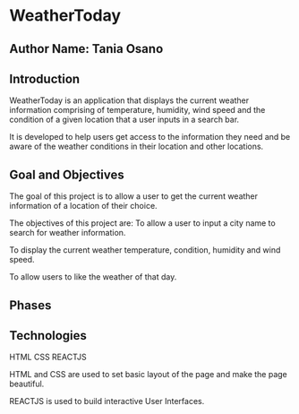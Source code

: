 # WeatherToday 
## Author Name: Tania Osano

## Introduction
WeatherToday is an application that displays the current weather information comprising of temperature, humidity, wind speed and the condition of a given location that a user inputs in a search bar.

It is developed to help users get access to the information they need and be aware of the weather conditions in their location and other locations.

## Goal and Objectives
The goal of this project is to allow a user to get the current weather information of a location of their choice.

The objectives of this project are:
To allow a user to input a city name to search for weather information.

To display the current weather temperature, condition, humidity and wind speed.

To allow users to like the weather of that day.

## Phases


## Technologies
HTML 
CSS
REACTJS

HTML and CSS are used to set basic layout of the page and make the page beautiful.

REACTJS is used to build interactive User Interfaces.


